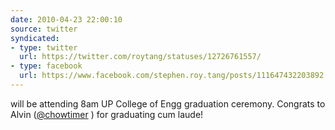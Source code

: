 ```yaml
---
date: 2010-04-23 22:00:10
source: twitter
syndicated:
- type: twitter
  url: https://twitter.com/roytang/statuses/12726761557/
- type: facebook
  url: https://www.facebook.com/stephen.roy.tang/posts/111647432203892
---
```


will be attending 8am UP College of Engg graduation ceremony. Congrats to Alvin ([@chowtimer](https://twitter.com/chowtimer/) ) for graduating cum laude!